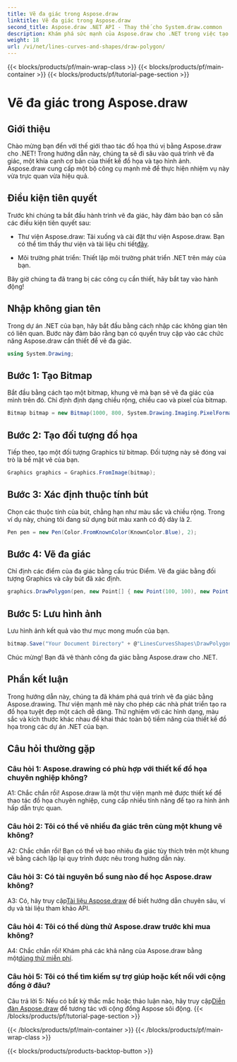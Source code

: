 ```yaml
---
title: Vẽ đa giác trong Aspose.draw
linktitle: Vẽ đa giác trong Aspose.draw
second_title: Aspose.draw .NET API - Thay thế cho System.draw.common
description: Khám phá sức mạnh của Aspose.draw cho .NET trong việc tạo đồ họa tuyệt đẹp. Vẽ đa giác dễ dàng với thư viện trực quan này.
weight: 18
url: /vi/net/lines-curves-and-shapes/draw-polygon/
---
```


{{< blocks/products/pf/main-wrap-class >}}
{{< blocks/products/pf/main-container >}}
{{< blocks/products/pf/tutorial-page-section >}}

# Vẽ đa giác trong Aspose.draw

## Giới thiệu

Chào mừng bạn đến với thế giới thao tác đồ họa thú vị bằng Aspose.draw cho .NET! Trong hướng dẫn này, chúng ta sẽ đi sâu vào quá trình vẽ đa giác, một khía cạnh cơ bản của thiết kế đồ họa và tạo hình ảnh. Aspose.draw cung cấp một bộ công cụ mạnh mẽ để thực hiện nhiệm vụ này vừa trực quan vừa hiệu quả.

## Điều kiện tiên quyết

Trước khi chúng ta bắt đầu hành trình vẽ đa giác, hãy đảm bảo bạn có sẵn các điều kiện tiên quyết sau:

- Thư viện Aspose.draw: Tải xuống và cài đặt thư viện Aspose.draw. Bạn có thể tìm thấy thư viện và tài liệu chi tiết[đây](https://reference.aspose.com/drawing/net/).

- Môi trường phát triển: Thiết lập môi trường phát triển .NET trên máy của bạn.

Bây giờ chúng ta đã trang bị các công cụ cần thiết, hãy bắt tay vào hành động!

## Nhập không gian tên

Trong dự án .NET của bạn, hãy bắt đầu bằng cách nhập các không gian tên có liên quan. Bước này đảm bảo rằng bạn có quyền truy cập vào các chức năng Aspose.draw cần thiết để vẽ đa giác.

```csharp
using System.Drawing;
```

## Bước 1: Tạo Bitmap

Bắt đầu bằng cách tạo một bitmap, khung vẽ mà bạn sẽ vẽ đa giác của mình trên đó. Chỉ định định dạng chiều rộng, chiều cao và pixel của bitmap.

```csharp
Bitmap bitmap = new Bitmap(1000, 800, System.Drawing.Imaging.PixelFormat.Format32bppPArgb);
```

## Bước 2: Tạo đối tượng đồ họa

Tiếp theo, tạo một đối tượng Graphics từ bitmap. Đối tượng này sẽ đóng vai trò là bề mặt vẽ của bạn.

```csharp
Graphics graphics = Graphics.FromImage(bitmap);
```

## Bước 3: Xác định thuộc tính bút

Chọn các thuộc tính của bút, chẳng hạn như màu sắc và chiều rộng. Trong ví dụ này, chúng tôi đang sử dụng bút màu xanh có độ dày là 2.

```csharp
Pen pen = new Pen(Color.FromKnownColor(KnownColor.Blue), 2);
```

## Bước 4: Vẽ đa giác

Chỉ định các điểm của đa giác bằng cấu trúc Điểm. Vẽ đa giác bằng đối tượng Graphics và cây bút đã xác định.

```csharp
graphics.DrawPolygon(pen, new Point[] { new Point(100, 100), new Point(500, 700), new Point(900, 100) });
```

## Bước 5: Lưu hình ảnh

Lưu hình ảnh kết quả vào thư mục mong muốn của bạn.

```csharp
bitmap.Save("Your Document Directory" + @"LinesCurvesShapes\DrawPolygon_out.png");
```

Chúc mừng! Bạn đã vẽ thành công đa giác bằng Aspose.draw cho .NET.

## Phần kết luận

Trong hướng dẫn này, chúng ta đã khám phá quá trình vẽ đa giác bằng Aspose.drawing. Thư viện mạnh mẽ này cho phép các nhà phát triển tạo ra đồ họa tuyệt đẹp một cách dễ dàng. Thử nghiệm với các hình dạng, màu sắc và kích thước khác nhau để khai thác toàn bộ tiềm năng của thiết kế đồ họa trong các dự án .NET của bạn.

## Câu hỏi thường gặp

### Câu hỏi 1: Aspose.drawing có phù hợp với thiết kế đồ họa chuyên nghiệp không?

A1: Chắc chắn rồi! Aspose.draw là một thư viện mạnh mẽ được thiết kế để thao tác đồ họa chuyên nghiệp, cung cấp nhiều tính năng để tạo ra hình ảnh hấp dẫn trực quan.

### Câu hỏi 2: Tôi có thể vẽ nhiều đa giác trên cùng một khung vẽ không?

A2: Chắc chắn rồi! Bạn có thể vẽ bao nhiêu đa giác tùy thích trên một khung vẽ bằng cách lặp lại quy trình được nêu trong hướng dẫn này.

### Câu hỏi 3: Có tài nguyên bổ sung nào để học Aspose.draw không?

 A3: Có, hãy truy cập[Tài liệu Aspose.draw](https://reference.aspose.com/drawing/net/) để biết hướng dẫn chuyên sâu, ví dụ và tài liệu tham khảo API.

### Câu hỏi 4: Tôi có thể dùng thử Aspose.draw trước khi mua không?

 A4: Chắc chắn rồi! Khám phá các khả năng của Aspose.draw bằng một[dùng thử miễn phí](https://releases.aspose.com/).

### Câu hỏi 5: Tôi có thể tìm kiếm sự trợ giúp hoặc kết nối với cộng đồng ở đâu?

 Câu trả lời 5: Nếu có bất kỳ thắc mắc hoặc thảo luận nào, hãy truy cập[Diễn đàn Aspose.draw](https://forum.aspose.com/c/diagram/17) để tương tác với cộng đồng Aspose sôi động.
{{< /blocks/products/pf/tutorial-page-section >}}

{{< /blocks/products/pf/main-container >}}
{{< /blocks/products/pf/main-wrap-class >}}

{{< blocks/products/products-backtop-button >}}
